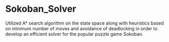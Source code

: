 # Sokoban_Solver
Utilized A* search algorithm on the state space along with heuristics based on minimum number of moves and avoidance of deadlocking in order to develop an efficient solver for the popular puzzle game Sokoban.
